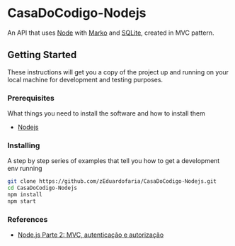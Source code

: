 # CasaDoCodigo-Nodejs

An API that uses [Node](https://nodejs.org) with [Marko](https://markojs.com/) and [SQLite](https://www.sqlite.org/index.html), created in MVC pattern.

## Getting Started

These instructions will get you a copy of the project up and running on your local machine for development and testing purposes.

### Prerequisites

What things you need to install the software and how to install them

* [Nodejs](https://nodejs.org/en/)

### Installing

A step by step series of examples that tell you how to get a development env running

```bash
git clone https://github.com/zEduardofaria/CasaDoCodigo-Nodejs.git
cd CasaDoCodigo-Nodejs
npm install
npm start
```

### References

* [Node.js Parte 2: MVC, autenticação e autorização](https://cursos.alura.com.br/course/node-mvc-autenticacao-autorizacao)